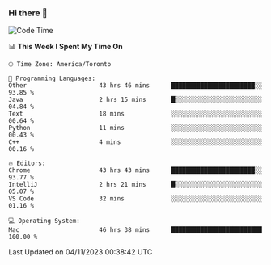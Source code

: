 ### Hi there 👋


<!--START_SECTION:waka-->
![Code Time](http://img.shields.io/badge/Code%20Time-1%2C330%20hrs%2052%20mins-blue)

📊 **This Week I Spent My Time On** 

```text
🕑︎ Time Zone: America/Toronto

💬 Programming Languages: 
Other                    43 hrs 46 mins      ███████████████████████░░   93.85 % 
Java                     2 hrs 15 mins       █░░░░░░░░░░░░░░░░░░░░░░░░   04.84 % 
Text                     18 mins             ░░░░░░░░░░░░░░░░░░░░░░░░░   00.64 % 
Python                   11 mins             ░░░░░░░░░░░░░░░░░░░░░░░░░   00.43 % 
C++                      4 mins              ░░░░░░░░░░░░░░░░░░░░░░░░░   00.16 % 

🔥 Editors: 
Chrome                   43 hrs 43 mins      ███████████████████████░░   93.77 % 
IntelliJ                 2 hrs 21 mins       █░░░░░░░░░░░░░░░░░░░░░░░░   05.07 % 
VS Code                  32 mins             ░░░░░░░░░░░░░░░░░░░░░░░░░   01.16 % 

💻 Operating System: 
Mac                      46 hrs 38 mins      █████████████████████████   100.00 % 
```


 Last Updated on 04/11/2023 00:38:42 UTC
<!--END_SECTION:waka-->

<!--
**SillyPasty/SillyPasty** is a ✨ _special_ ✨ repository because its `README.md` (this file) appears on your GitHub profile.

Here are some ideas to get you started:

- 🔭 I’m currently working on ...
- 🌱 I’m currently learning ...
- 👯 I’m looking to collaborate on ...
- 🤔 I’m looking for help with ...
- 💬 Ask me about ...
- 📫 How to reach me: ...
- 😄 Pronouns: ...
- ⚡ Fun fact: ...
-->


